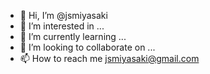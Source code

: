 - 👋 Hi, I’m @jsmiyasaki
- 👀 I’m interested in ...
- 🌱 I’m currently learning ...
- 💞️ I’m looking to collaborate on ...
- 📫 How to reach me jsmiyasaki@gmail.com

<!---
jsmiyasaki/jsmiyasaki is a ✨ special ✨ repository because its `README.md` (this file) appears on your GitHub profile.
You can click the Preview link to take a look at your changes.
--->

